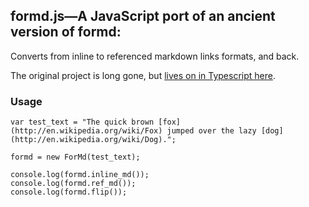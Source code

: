 ## formd.js&mdash;A JavaScript port of an ancient version of formd:

Converts from inline to referenced markdown links formats, and back. 

The original project is long gone, but [lives on in Typescript here](https://github.com/seth-brown/formd).


### Usage

    var test_text = "The quick brown [fox](http://en.wikipedia.org/wiki/Fox) jumped over the lazy [dog](http://en.wikipedia.org/wiki/Dog).";

    formd = new ForMd(test_text);

    console.log(formd.inline_md());
    console.log(formd.ref_md());
    console.log(formd.flip());
